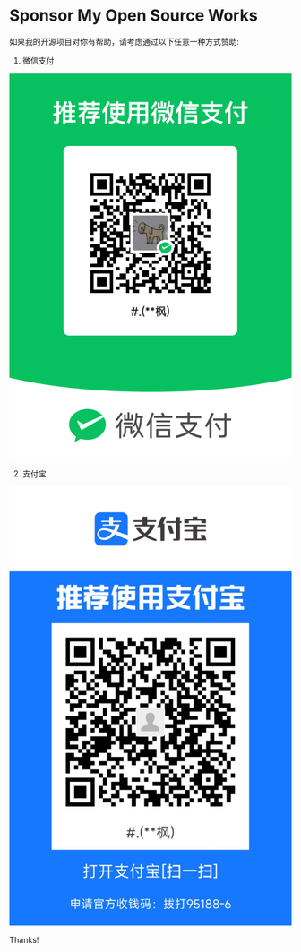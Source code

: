 # Sponsor My Open Source Works

如果我的开源项目对你有帮助，请考虑通过以下任意一种方式赞助:


1. 微信支付

![微信支付](images/wechat.png)

2. 支付宝

![支付宝](images/alipay.jpg)


Thanks!
